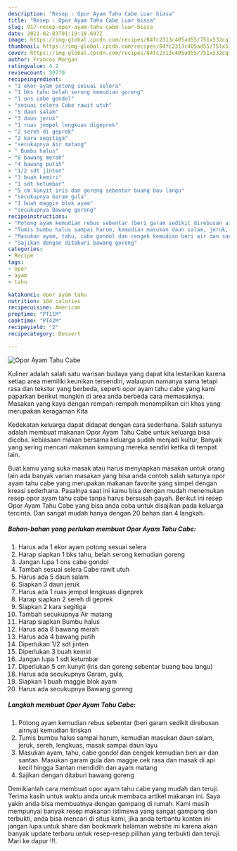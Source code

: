 ```yaml
---
description: "Resep : Opor Ayam Tahu Cabe Luar biasa"
title: "Resep : Opor Ayam Tahu Cabe Luar biasa"
slug: 917-resep-opor-ayam-tahu-cabe-luar-biasa
date: 2021-02-03T01:19:18.697Z
image: https://img-global.cpcdn.com/recipes/84fc2313c405ad55/751x532cq70/opor-ayam-tahu-cabe-foto-resep-utama.jpg
thumbnail: https://img-global.cpcdn.com/recipes/84fc2313c405ad55/751x532cq70/opor-ayam-tahu-cabe-foto-resep-utama.jpg
cover: https://img-global.cpcdn.com/recipes/84fc2313c405ad55/751x532cq70/opor-ayam-tahu-cabe-foto-resep-utama.jpg
author: Frances Morgan
ratingvalue: 4.2
reviewcount: 39770
recipeingredient:
- "1 ekor ayam potong sesuai selera"
- "1 bks tahu belah serong kemudian goreng"
- "1 ons cabe gondol"
- "sesuai selera Cabe rawit utuh"
- "5 daun salam"
- "3 daun jeruk"
- "1 ruas jempol lengkuas digeprek"
- "2 sereh di geprek"
- "2 kara segitiga"
- "secukupnya Air matang"
- " Bumbu halus"
- "8 bawang merah"
- "4 bawang putih"
- "1/2 sdt jinten"
- "3 buah kemiri"
- "1 sdt ketumbar"
- "5 cm kunyit iris dan goreng sebentar buang bau langu"
- "secukupnya Garam gula"
- "1 buah maggie blok ayam"
- "secukupnya Bawang goreng"
recipeinstructions:
- "Potong ayam kemudian rebus sebentar (beri garam sedikit direbusan airnya) kemudian tiriskan"
- "Tumis bumbu halus sampai harum, kemudian masukan daun salam, jeruk, sereh, lengkuas, masak sampai daun layu"
- "Masukan ayam, tahu, cabe gondol dan cengek kemudian beri air dan santan. Masukan garam gula dan maggie cek rasa dan masak di api kecil hingga Santan mendidih dan ayam matang"
- "Sajikan dengan ditaburi bawang goreng"
categories:
- Recipe
tags:
- opor
- ayam
- tahu

katakunci: opor ayam tahu 
nutrition: 104 calories
recipecuisine: American
preptime: "PT11M"
cooktime: "PT42M"
recipeyield: "2"
recipecategory: Dessert

---
```



![Opor Ayam Tahu Cabe](https://img-global.cpcdn.com/recipes/84fc2313c405ad55/751x532cq70/opor-ayam-tahu-cabe-foto-resep-utama.jpg)

Kuliner adalah salah satu warisan budaya yang dapat kita lestarikan karena setiap area memiliki keunikan tersendiri, walaupun namanya sama tetapi rasa dan tekstur yang berbeda, seperti opor ayam tahu cabe yang kami paparkan berikut mungkin di area anda berbeda cara memasaknya. Masakan yang kaya dengan rempah-rempah menampilkan ciri khas yang merupakan keragaman Kita

Kedekatan keluarga dapat didapat dengan cara sederhana. Salah satunya adalah membuat makanan Opor Ayam Tahu Cabe untuk keluarga bisa dicoba. kebiasaan makan bersama keluarga sudah menjadi kultur, Banyak yang sering mencari makanan kampung mereka sendiri ketika di tempat lain.



Buat kamu yang suka masak atau harus menyiapkan masakan untuk orang lain ada banyak varian masakan yang bisa anda contoh salah satunya opor ayam tahu cabe yang merupakan makanan favorite yang simpel dengan kreasi sederhana. Pasalnya saat ini kamu bisa dengan mudah menemukan resep opor ayam tahu cabe tanpa harus bersusah payah.
Berikut ini resep Opor Ayam Tahu Cabe yang bisa anda coba untuk disajikan pada keluarga tercinta. Dan sangat mudah hanya dengan 20 bahan dan 4 langkah.


<!--inarticleads1-->

##### Bahan-bahan yang perlukan membuat Opor Ayam Tahu Cabe:

1. Harus ada 1 ekor ayam potong sesuai selera
1. Harap siapkan 1 bks tahu, belah serong kemudian goreng
1. Jangan lupa 1 ons cabe gondol
1. Tambah sesuai selera Cabe rawit utuh
1. Harus ada 5 daun salam
1. Siapkan 3 daun jeruk
1. Harus ada 1 ruas jempol lengkuas digeprek
1. Harap siapkan 2 sereh di geprek
1. Siapkan 2 kara segitiga
1. Tambah secukupnya Air matang
1. Harap siapkan  Bumbu halus
1. Harus ada 8 bawang merah
1. Harus ada 4 bawang putih
1. Diperlukan 1/2 sdt jinten
1. Diperlukan 3 buah kemiri
1. Jangan lupa 1 sdt ketumbar
1. Diperlukan 5 cm kunyit (iris dan goreng sebentar buang bau langu)
1. Harus ada secukupnya Garam, gula,
1. Siapkan 1 buah maggie blok ayam
1. Harus ada secukupnya Bawang goreng




<!--inarticleads2-->

##### Langkah membuat  Opor Ayam Tahu Cabe:

1. Potong ayam kemudian rebus sebentar (beri garam sedikit direbusan airnya) kemudian tiriskan
1. Tumis bumbu halus sampai harum, kemudian masukan daun salam, jeruk, sereh, lengkuas, masak sampai daun layu
1. Masukan ayam, tahu, cabe gondol dan cengek kemudian beri air dan santan. Masukan garam gula dan maggie cek rasa dan masak di api kecil hingga Santan mendidih dan ayam matang
1. Sajikan dengan ditaburi bawang goreng




Demikianlah cara membuat opor ayam tahu cabe yang mudah dan teruji. Terima kasih untuk waktu anda untuk membaca artikel makanan ini. Saya yakin anda bisa membuatnya dengan gampang di rumah. Kami masih mempunyai banyak resep makanan istimewa yang sangat gampang dan terbukti, anda bisa mencari di situs kami, jika anda terbantu konten ini jangan lupa untuk share dan bookmark halaman website ini karena akan banyak update terbaru untuk resep-resep pilihan yang terbukti dan teruji. Mari ke dapur !!!. 
